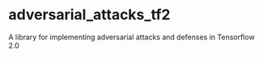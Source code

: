 # adversarial_attacks_tf2
A library for implementing adversarial attacks and defenses in Tensorflow 2.0

